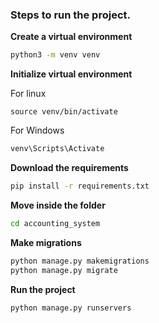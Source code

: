 ### Steps to run the project.

**Create a virtual environment**
```bash
python3 -m venv venv
```

**Initialize virtual environment**

For linux
```
source venv/bin/activate
```

For Windows
```powershell
venv\Scripts\Activate
```

**Download the requirements**
```bash
pip install -r requirements.txt
```

**Move inside the folder**
```bash
cd accounting_system
```

**Make migrations**
```bash
python manage.py makemigrations
python manage.py migrate
```

**Run the project**
```bash
python manage.py runservers
```